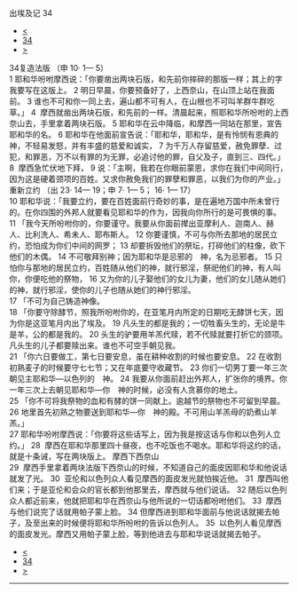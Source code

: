 ﻿





 出埃及记 34




* [<](bible/EXO33.md)
* [34](bible/EXO.md)
* [>](bible/EXO35.md)



 
34复造法版 （申
10·
1—
5）  
1 耶和华吩咐摩西说：「你要凿出两块石版，和先前你摔碎的那版一样；其上的字我要写在这版上。 
2 明日早晨，你要预备好了，上西奈山，在山顶上站在我面前。 
3 谁也不可和你一同上去，遍山都不可有人，在山根也不可叫羊群牛群吃草。」 
4  摩西就凿出两块石版，和先前的一样。清晨起来，照耶和华所吩咐的上西奈山去，手里拿着两块石版。 
5 耶和华在云中降临，和摩西一同站在那里，宣告耶和华的名。 
6 耶和华在他面前宣告说：「耶和华，耶和华，是有怜悯有恩典的　神，不轻易发怒，并有丰盛的慈爱和诚实， 
7 为千万人存留慈爱，赦免罪孽、过犯，和罪恶，万不以有罪的为无罪，必追讨他的罪，自父及子，直到三、四代。」 
8  摩西急忙伏地下拜， 
9 说：「主啊，我若在你眼前蒙恩，求你在我们中间同行，因为这是硬着颈项的百姓。又求你赦免我们的罪孽和罪恶，以我们为你的产业。」 重新立约 （出
23·
14—
19；申
7·
1—
5；
16·
1—
17）  
10 耶和华说：「我要立约，要在百姓面前行奇妙的事，是在遍地万国中所未曾行的。在你四围的外邦人就要看见耶和华的作为，因我向你所行的是可畏惧的事。  
11 「我今天所吩咐你的，你要谨守。我要从你面前撵出亚摩利人、迦南人、赫人、比利洗人、希未人、耶布斯人。 
12 你要谨慎，不可与你所去那地的居民立约，恐怕成为你们中间的网罗； 
13 却要拆毁他们的祭坛，打碎他们的柱像，砍下他们的木偶。 
14 不可敬拜别神；因为耶和华是忌邪的　神，名为忌邪者。 
15 只怕你与那地的居民立约，百姓随从他们的神，就行邪淫，祭祀他们的神，有人叫你，你便吃他的祭物， 
16 又为你的儿子娶他们的女儿为妻，他们的女儿随从她们的神，就行邪淫，使你的儿子也随从她们的神行邪淫。  
17 「不可为自己铸造神像。  
18 「你要守除酵节，照我所吩咐你的，在亚笔月内所定的日期吃无酵饼七天，因为你是这亚笔月内出了埃及。 
19 凡头生的都是我的；一切牲畜头生的，无论是牛是羊，公的都是我的。 
20 头生的驴要用羊羔代赎，若不代赎就要打折它的颈项。凡头生的儿子都要赎出来。谁也不可空手朝见我。  
21 「你六日要做工，第七日要安息，虽在耕种收割的时候也要安息。 
22 在收割初熟麦子的时候要守七七节；又在年底要守收藏节。 
23 你们一切男丁要一年三次朝见主耶和华—以色列的　神。 
24 我要从你面前赶出外邦人，扩张你的境界。你一年三次上去朝见耶和华—你　神的时候，必没有人贪慕你的地土。  
25 「你不可将我祭物的血和有酵的饼一同献上。逾越节的祭物也不可留到早晨。 
26 地里首先初熟之物要送到耶和华—你　神的殿。不可用山羊羔母的奶煮山羊羔。」  
27 耶和华吩咐摩西说：「你要将这些话写上，因为我是按这话与你和以色列人立约。」 
28  摩西在耶和华那里四十昼夜，也不吃饭也不喝水。耶和华将这约的话，就是十条诫，写在两块版上。 摩西下西奈山  
29  摩西手里拿着两块法版下西奈山的时候，不知道自己的面皮因耶和华和他说话就发了光。 
30  亚伦和以色列众人看见摩西的面皮发光就怕挨近他。 
31  摩西叫他们来；于是亚伦和会众的官长都到他那里去，摩西就与他们说话。 
32 随后以色列众人都近前来，他就把耶和华在西奈山与他所说的一切话都吩咐他们。 
33  摩西与他们说完了话就用帕子蒙上脸。 
34 但摩西进到耶和华面前与他说话就揭去帕子，及至出来的时候便将耶和华所吩咐的告诉以色列人。 
35  以色列人看见摩西的面皮发光。摩西又用帕子蒙上脸，等到他进去与耶和华说话就揭去帕子。 
* [<](bible/EXO33.md)
* [34](bible/EXO.md)
* [>](bible/EXO35.md)





---









